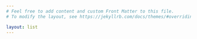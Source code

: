```yaml
---
# Feel free to add content and custom Front Matter to this file.
# To modify the layout, see https://jekyllrb.com/docs/themes/#overriding-theme-defaults

layout: list
---
```

